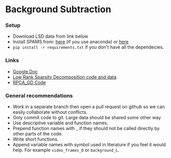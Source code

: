 # Background Subtraction
### Setup
  * Download LSD data from link below
  * Install SPAMS from: [here](https://github.com/conda-forge/python-spams-feedstock) (if you use anaconda) or [here](http://spams-devel.gforge.inria.fr/downloads.html)
  * `pip install -r requirements.txt` if you don't have all the dependecies.

### Links
  * [Google Doc](https://docs.google.com/document/d/1J9UBF9qWj5F0dgwaR13iziSsxwNf4S1EjGhgPV-Wc1g/edit)
  * [Low Rank Sparsity Decomposition code and data](http://www.ee.oulu.fi/~xliu/research/lsd/LSD.html)
  * [RPCA_GD Code](http://www.yixinyang.org/code/RPCA_GD.zip)

### General recommendations
  * Work in a separate branch then open a pull request on github so we can easily collaborate without conflicts.
  * Only commit code to git. Large data should be shared some other way
  * Use descriptive variable and function names.
  * Prepend function names with _ if they should not be called directly by other parts of the code.
  * Write short functions.
  * Append variable names with symbol used in literature if you feel it would help. For example `video_frames_D` or `background_L`.
